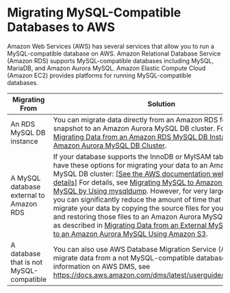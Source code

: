 # Migrating MySQL\-Compatible Databases to AWS<a name="chap-mysql"></a>

Amazon Web Services \(AWS\) has several services that allow you to run a MySQL\-compatible database on AWS\. Amazon Relational Database Service \(Amazon RDS\) supports MySQL\-compatible databases including MySQL, MariaDB, and Amazon Aurora MySQL\. Amazon Elastic Compute Cloud \(Amazon EC2\) provides platforms for running MySQL\-compatible databases\.


| Migrating From | Solution | 
| --- | --- | 
|  An RDS MySQL DB instance  |  You can migrate data directly from an Amazon RDS for MySQL DB snapshot to an Amazon Aurora MySQL DB cluster\. For details, see [Migrating Data from an Amazon RDS MySQL DB Instance to an Amazon Aurora MySQL DB Cluster](chap-mysql2aurora.rdsmysql.md)\.  | 
|  A MySQL database external to Amazon RDS   |  If your database supports the InnoDB or MyISAM tablespaces, you have these options for migrating your data to an Amazon Aurora MySQL DB cluster: [\[See the AWS documentation website for more details\]](http://docs.aws.amazon.com/dms/latest/sbs/chap-mysql.html) For details, see [Migrating MySQL to Amazon Aurora MySQL by Using mysqldump](chap-mysql2aurora.md#chap-mysql2aurora.mysqldump)\. However, for very large databases, you can significantly reduce the amount of time that it takes to migrate your data by copying the source files for your database and restoring those files to an Amazon Aurora MySQL DB instance as described in [Migrating Data from an External MySQL Database to an Amazon Aurora MySQL Using Amazon S3](chap-mysql2aurora.md#chap-mysql2aurora.s3)\.  | 
|  A database that is not MySQL\-compatible  |  You can also use AWS Database Migration Service \(AWS DMS\) to migrate data from a not MySQL\-compatible database\. For more information on AWS DMS, see [https://docs\.aws\.amazon\.com/dms/latest/userguide/Welcome\.html](https://docs.aws.amazon.com/dms/latest/userguide/Welcome.html)   | 